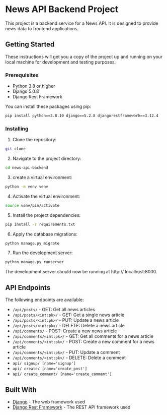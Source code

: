 # News API Backend Project

This project is a backend service for a News API. It is designed to provide news data to frontend applications.

## Getting Started

These instructions will get you a copy of the project up and running on your local machine for development and testing purposes.

### Prerequisites

- Python 3.8 or higher
- Django 5.0.8
- Django Rest Framework

You can install these packages using pip:

```sh
pip install python==3.8.10 django==5.2.8 djangorestframework==3.12.4
```

### Installing

1. Clone the repository:

```sh
git clone
```

2. Navigate to the project directory:

```sh
cd news-api-backend
```

3. create a virtual environment:

```sh
python -m venv venv
```

4. Activate the virtual environment:

```sh
source venv/bin/activate
```

5. Install the project dependencies:

```sh
pip install -r requirements.txt
```

6. Apply the database migrations:

```sh
python manage.py migrate
```


7. Run the development server:

```sh
python manage.py runserver
```

The development server should now be running at http://
localhost:8000.

## API Endpoints

The following endpoints are available:

- `/api/posts/` - GET: Get all news articles
- `/api/posts/<int:pk>/` - GET: Get a single news article
- `/api/posts/<int:pk>/` - PUT: Update a news article
- `/api/posts/<int:pk>/` - DELETE: Delete a news article
- `/api/comments/` - POST: Create a new news article
- `/api/comments/<int:pk>/` - GET: Get all comments for a news article
- `/api/comments/<int:pk>/` - POST: Create a new comment for a news article
- `/api/comments/<int:pk>/` - PUT: Update a comment
- `/api/comments/<int:pk>/` - DELETE: Delete a comment
- `api/ signup/ [name='signup']`
- `api/ create/ [name='create_post']`
- `api/ create_comment/ [name='create_comment']`

## Built With

- [Django](https://www.djangoproject.com) - The web framework used
- [Django Rest Framework](https://www.django-rest-framework.org) - The REST API framework used








